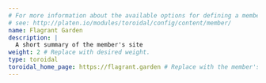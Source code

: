 ```yaml
---
# For more information about the available options for defining a member site,
# see: http://platen.io/modules/toroidal/config/content/member/
name: Flagrant Garden
description: |
  A short summary of the member's site
weight: 2 # Replace with desired weight.
type: toroidal
toroidal_home_page: https://flagrant.garden # Replace with the member's actual site
---
```

